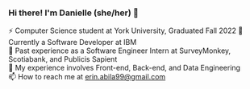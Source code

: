 ### Hi there! I'm Danielle (she/her) 👋   
 
<!--
**erinabila/erinabila** is a ✨ _special_ ✨ repository because its `README.md` (this file) appears on your GitHub profile.
Here are some ideas to get you started:
- 🔭 I’m currently working on ...
- 🌱 I’m currently learning ...
- 👯 I’m looking to collaborate on ...
- 🤔 I’m looking for help with ...
- 💬 Ask me about ...
- 📫 How to reach me: ...
- 😄 Pronouns: ...
- ⚡ Fun fact: ...
-->
⚡ Computer Science student at York University, Graduated Fall 2022
🔭 Currently a Software Developer at IBM  
🌱 Past experience as a Software Engineer Intern at SurveyMonkey, Scotiabank, and Publicis Sapient  
🤔 My experience involves Front-end, Back-end, and Data Engineering         
📫 How to reach me at erin.abila99@gmail.com              
